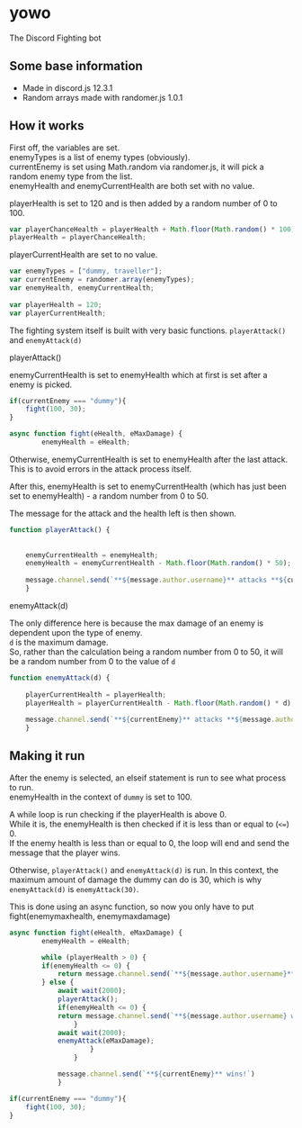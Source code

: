 # yowo
The Discord Fighting bot <br>

## Some base information
- Made in discord.js 12.3.1
- Random arrays made with randomer.js 1.0.1

## How it works
First off, the variables are set. <br>
enemyTypes is a list of enemy types (obviously). <br>
currentEnemy is set using Math.random via randomer.js, it will pick a random enemy type from the list. <br>
enemyHealth and enemyCurrentHealth are both set with no value. <br>

playerHealth is set to 120 and is then added by a random number of 0 to 100.<br>

```js
var playerChanceHealth = playerHealth + Math.floor(Math.random() * 100);
playerHealth = playerChanceHealth;
```
playerCurrentHealth are set to no value.

```js
var enemyTypes = ["dummy, traveller"];
var currentEnemy = randomer.array(enemyTypes);
var enemyHealth, enemyCurrentHealth;
            
var playerHealth = 120;
var playerCurrentHealth;
```


The fighting system itself is built with very basic functions.
`playerAttack()` and `enemyAttack(d)`

playerAttack()

enemyCurrentHealth is set to enemyHealth which at first is set after a enemy is picked.


```js
if(currentEnemy === "dummy"){
    fight(100, 30);
}
```

```js
async function fight(eHealth, eMaxDamage) {
        enemyHealth = eHealth;
```

Otherwise, enemyCurrentHealth is set to enemyHealth after the last attack. <br>
This is to avoid errors in the attack process itself.

After this, enemyHealth is set to enemyCurrentHealth (which has just been set to enemyHealth) - a random number from 0 to 50.

The message for the attack and the health left is then shown.


```js
function playerAttack() {
            
                
    enemyCurrentHealth = enemyHealth;
    enemyHealth = enemyCurrentHealth - Math.floor(Math.random() * 50);
                
    message.channel.send(`**${message.author.username}** attacks **${currentEnemy}**!\n${currentEnemy}\'s health is now ${enemyHealth}`);
    }
```

enemyAttack(d)

The only difference here is because the max damage of an enemy is dependent upon the type of enemy. <br>
`d` is the maximum damage. <br>
So, rather than the calculation being a random number from 0 to 50, it will be a random number from 0 to the value of `d`

```js
function enemyAttack(d) {
                
    playerCurrentHealth = playerHealth;
    playerHealth = playerCurrentHealth - Math.floor(Math.random() * d);
                
    message.channel.send(`**${currentEnemy}** attacks **${message.author.username}**!\n${message.author.username}\'s health is now ${playerHealth}`);
    }
```

## Making it run

After the enemy is selected, an elseif statement is run to see what process to run. <br>
enemyHealth in the context of `dummy` is set to 100.

A while loop is run checking if the playerHealth is above 0. <br>
While it is, the enemyHealth is then checked if it is less than or equal to (`<=`) 0. <br>
If the enemy health is less than or equal to 0, the loop will end and send the message that the player wins. <br>

Otherwise, `playerAttack()` and `enemyAttack(d)` is run.
In this context, the maximum amount of damage the dummy can do is 30, which is why `enemyAttack(d)` is `enemyAttack(30)`. <br>

This is done using an async function, so now you only have to put fight(enemymaxhealth, enemymaxdamage)<br>

```js
async function fight(eHealth, eMaxDamage) {
        enemyHealth = eHealth;

        while (playerHealth > 0) {
        if(enemyHealth <= 0) {
            return message.channel.send(`**${message.author.username}** wins!`);
        } else {
            await wait(2000);
            playerAttack();
            if(enemyHealth <= 0) {
            return message.channel.send(`**${message.author.username} wins!**`);
                }
            await wait(2000);
            enemyAttack(eMaxDamage);
                    }
                }

            message.channel.send(`**${currentEnemy}** wins!`)
            }
```

```js
if(currentEnemy === "dummy"){
    fight(100, 30);
}
```